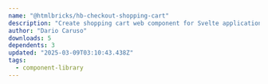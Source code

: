 ```yaml
---
name: "@htmlbricks/hb-checkout-shopping-cart"
description: "Create shopping cart web component for Svelte applications."
author: "Dario Caruso"
downloads: 5
dependents: 3
updated: "2025-03-09T03:10:43.438Z"
tags: 
  - component-library
---
```

